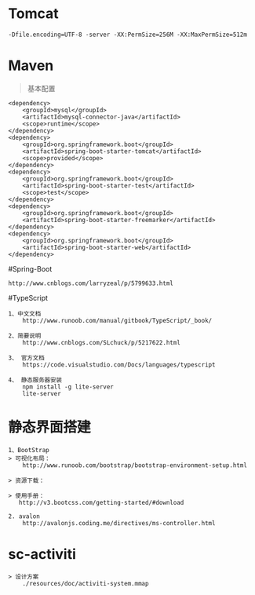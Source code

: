 # Tomcat

    -Dfile.encoding=UTF-8 -server -XX:PermSize=256M -XX:MaxPermSize=512m

# Maven

> 基本配置
```
<dependency>
    <groupId>mysql</groupId>
    <artifactId>mysql-connector-java</artifactId>
    <scope>runtime</scope>
</dependency>
<dependency>
    <groupId>org.springframework.boot</groupId>
    <artifactId>spring-boot-starter-tomcat</artifactId>
    <scope>provided</scope>
</dependency>
<dependency>
    <groupId>org.springframework.boot</groupId>
    <artifactId>spring-boot-starter-test</artifactId>
    <scope>test</scope>
</dependency>
<dependency>
    <groupId>org.springframework.boot</groupId>
    <artifactId>spring-boot-starter-freemarker</artifactId>
</dependency>
<dependency>
    <groupId>org.springframework.boot</groupId>
    <artifactId>spring-boot-starter-web</artifactId>
</dependency>

```

#Spring-Boot

    http://www.cnblogs.com/larryzeal/p/5799633.html  
    
#TypeScript

    1、中文文档
        http://www.runoob.com/manual/gitbook/TypeScript/_book/
        
    2、简要说明
        http://www.cnblogs.com/SLchuck/p/5217622.html
        
    3、 官方文档
        https://code.visualstudio.com/Docs/languages/typescript
        
    4、 静态服务器安装
        npm install -g lite-server
        lite-server
        
# 静态界面搭建

    1、BootStrap 
    > 可视化布局：
        http://www.runoob.com/bootstrap/bootstrap-environment-setup.html
    
    > 资源下载：
        
    > 使用手册：
       http://v3.bootcss.com/getting-started/#download
       
    2. avalon
        http://avalonjs.coding.me/directives/ms-controller.html
  

# sc-activiti 

    > 设计方案
        ./resources/doc/activiti-system.mmap